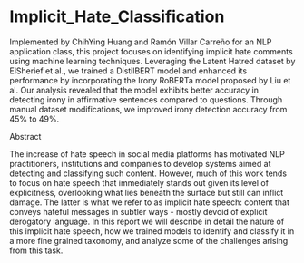 # Implicit_Hate_Classification
Implemented by ChihYing Huang and Ramón Villar Carreño for an NLP application class, this project focuses on identifying implicit hate comments using machine learning techniques. Leveraging the Latent Hatred dataset by ElSherief et al., we trained a DistilBERT model and enhanced its performance by incorporating the Irony RoBERTa model proposed by Liu et al. Our analysis revealed that the model exhibits better accuracy in detecting irony in affirmative sentences compared to questions. Through manual dataset modifications, we improved irony detection accuracy from 45% to 49%.

Abstract

The increase of hate speech in social media platforms has motivated NLP practitioners, institutions and companies to develop systems aimed at detecting and classifying such content. However, much of this work tends to focus on hate speech that immediately stands out given its level of explicitness, overlooking what lies beneath the surface but still can inflict damage. The latter is what we refer to as implicit hate speech: content that conveys hateful messages in subtler ways - mostly devoid of explicit derogatory language. In this report we will describe in detail the nature of this implicit hate speech, how we trained models to identify and classify it in a more fine grained taxonomy, and analyze some of the challenges arising from this task.
